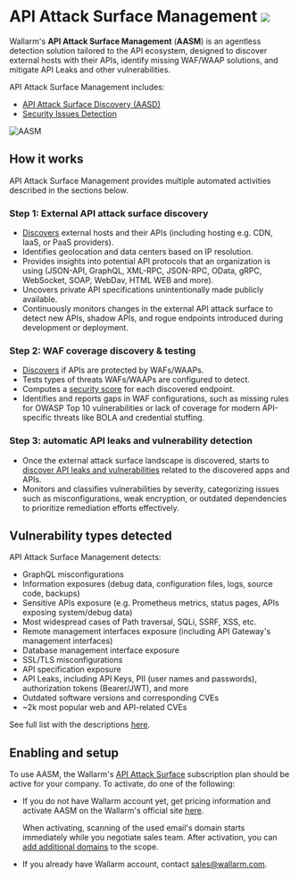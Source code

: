 # API Attack Surface Management  <a href="../../about-wallarm/subscription-plans/#api-attack-surface"><img src="../../images/api-attack-surface-tag.svg" style="border: none;"></a>

Wallarm's **API Attack Surface Management** (**AASM**) is an agentless detection solution  tailored to the API ecosystem, designed to discover external hosts with their APIs, identify missing WAF/WAAP solutions, and mitigate API Leaks and other vulnerabilities.

API Attack Surface Management includes:

* [API Attack Surface Discovery (AASD)](api-surface.md)
* [Security Issues Detection](security-issues.md)

![AASM](../images/api-attack-surface/aasm.png)

## How it works

API Attack Surface Management provides multiple automated activities described in the sections below.

### Step 1: External API attack surface discovery

* [Discovers](api-surface.md) external hosts and their APIs (including hosting e.g. CDN, IaaS, or PaaS providers).
* Identifies geolocation and data centers based on IP resolution.
* Provides insights into potential API protocols that an organization is using (JSON-API, GraphQL, XML-RPC, JSON-RPC, OData, gRPC, WebSocket, SOAP, WebDav, HTML WEB and more).
* Uncovers private API specifications unintentionally made publicly available.
* Continuously monitors changes in the external API attack surface to detect new APIs, shadow APIs, and rogue endpoints introduced during development or deployment.

### Step 2: WAF coverage discovery & testing

* [Discovers](api-surface.md) if APIs are protected by WAFs/WAAPs.
* Tests types of threats WAFs/WAAPs are configured to detect.
* Computes a [security score](api-surface.md#security-posture) for each discovered endpoint.
* Identifies and reports gaps in WAF configurations, such as missing rules for OWASP Top 10 vulnerabilities or lack of coverage for modern API-specific threats like BOLA and credential stuffing.

### Step 3: automatic API leaks and vulnerability detection

* Once the external attack surface landscape is discovered, starts to [discover API leaks and vulnerabilities](security-issues.md) related to the discovered apps and APIs.
* Monitors and classifies vulnerabilities by severity, categorizing issues such as misconfigurations, weak encryption, or outdated dependencies to prioritize remediation efforts effectively.

## Vulnerability types detected

API Attack Surface Management detects:

* GraphQL misconfigurations
* Information exposures (debug data, configuration files, logs, source code, backups)
* Sensitive APIs exposure (e.g. Prometheus metrics, status pages, APIs exposing system/debug data)
* Most widespread cases of Path traversal, SQLi, SSRF, XSS, etc.
* Remote management interfaces exposure (including API Gateway's management interfaces)
* Database management interface exposure
* SSL/TLS misconfigurations
* API specification exposure
* API Leaks, including API Keys, PII (user names and passwords), authorization tokens (Bearer/JWT), and more 
* Outdated software versions and corresponding CVEs
* ~2k most popular web and API-related CVEs

See full list with the descriptions [here](security-issues.md#list-of-detected-issues).

## Enabling and setup

To use AASM, the Wallarm's [API Attack Surface](../about-wallarm/subscription-plans.md#api-attack-surface) subscription plan should be active for your company. To activate, do one of the following:

* If you do not have Wallarm account yet, get pricing information and activate AASM on the Wallarm's official site [here](https://www.wallarm.com/product/aasm).

    When activating, scanning of the used email's domain starts immediately while you negotiate sales team. After activation, you can [add additional domains](setup.md) to the scope.

* If you already have Wallarm account, contact [sales@wallarm.com](mailto:sales@wallarm.com).
